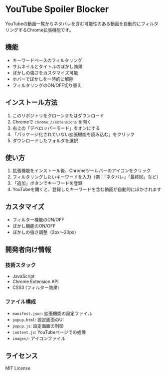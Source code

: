 # YouTube Spoiler Blocker

YouTubeの動画一覧からネタバレを含む可能性のある動画を自動的にフィルタリングするChrome拡張機能です。

## 機能

- キーワードベースのフィルタリング
- サムネイルとタイトルのぼかし効果
- ぼかしの強さをカスタマイズ可能
- ホバーでぼかしを一時的に解除
- フィルタリングのON/OFF切り替え

## インストール方法

1. このリポジトリをクローンまたはダウンロード
2. Chromeで `chrome://extensions` を開く
3. 右上の「デベロッパーモード」をオンにする
4. 「パッケージ化されていない拡張機能を読み込む」をクリック
5. ダウンロードしたフォルダを選択

## 使い方

1. 拡張機能をインストール後、Chromeツールバーのアイコンをクリック
2. フィルタリングしたいキーワードを入力（例：「ネタバレ」「最終回」など）
3. 「追加」ボタンでキーワードを登録
4. YouTubeを開くと、登録したキーワードを含む動画が自動的にぼかされます

## カスタマイズ

- フィルター機能のON/OFF
- ぼかし機能のON/OFF
- ぼかしの強さ調整（2px～20px）

## 開発者向け情報

### 技術スタック

- JavaScript
- Chrome Extension API
- CSS3 (フィルター効果)

### ファイル構成

- `manifest.json`: 拡張機能の設定ファイル
- `popup.html`: 設定画面のUI
- `popup.js`: 設定画面の制御
- `content.js`: YouTubeページでの処理
- `images/`: アイコンファイル

## ライセンス

MIT License
